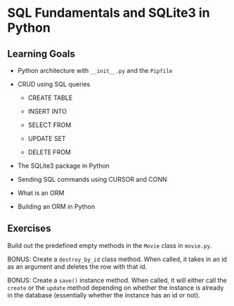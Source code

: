 # SQL Fundamentals and SQLite3 in Python

## Learning Goals

- Python architecture with `__init__.py` and the `Pipfile`

- CRUD using SQL queries

  - CREATE TABLE

  - INSERT INTO

  - SELECT FROM

  - UPDATE SET

  - DELETE FROM

- The SQLite3 package in Python

- Sending SQL commands using CURSOR and CONN

- What is an ORM

- Building an ORM in Python

## Exercises

Build out the predefined empty methods in the `Movie` class in `movie.py`.

BONUS: Create a `destroy_by_id` class method. When called, it takes in an id as an argument and deletes the row with that id.

BONUS: Create a `save()` instance method. When called, it will either call the `create` or the `update` method depending on whether the instance is already in the database (essentially whether the instance has an id or not).
